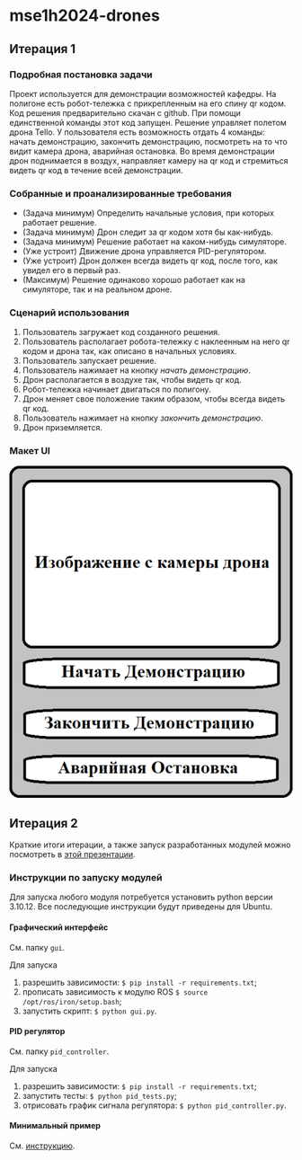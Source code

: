 # mse1h2024-drones

## Итерация 1

### Подробная постановка задачи

Проект используется для демонстрации возможностей кафедры. На полигоне есть робот-тележка с прикрепленным на его спину qr кодом. Код решения предварительно скачан с github. При помощи единственной команды этот код запущен. Решение управляет полетом дрона Tello. У пользователя есть возможность отдать 4 команды: начать демонстрацию, закончить демонстрацию, посмотреть на то что видит камера дрона, аварийная остановка. Во время демонстрации дрон поднимается в воздух, направляет камеру на qr код и стремиться видеть qr код в течение всей демонстрации.

### Собранные и проанализированные требования

- (Задача минимум) Определить начальные условия, при которых работает решение.
- (Задача минимум) Дрон следит за qr кодом хотя бы как-нибудь.
- (Задача минимум) Решение работает на каком-нибудь симуляторе.
- (Уже устроит) Движение дрона управляется PID-регулятором.
- (Уже устроит) Дрон должен всегда видеть qr код, после того, как увидел его в первый раз.
- (Максимум) Решение одинаково хорошо работает как на симуляторе, так и на реальном дроне.

### Сценарий использования

1. Пользователь загружает код созданного решения.
1. Пользователь располагает робота-тележку с наклеенным на него qr кодом и дрона так, как описано в начальных условиях.
1. Пользователь запускает решение.
1. Пользователь нажимает на кнопку *начать демонстрацию*.
1. Дрон располагается в воздухе так, чтобы видеть qr код.
1. Робот-тележка начинает двигаться по полигону.
1. Дрон меняет свое положение таким образом, чтобы всегда видеть qr код.
1. Пользователь нажимает на кнопку *закончить демонстрацию*.
1. Дрон приземляется.

### Макет UI

![ui](./wiki/res/ui.png)

## Итерация 2

Краткие итоги итерации, а также запуск разработанных модулей можно посмотреть в [этой презентации](https://docs.google.com/presentation/d/1g4CraNyjlNUETKBx5BtqfE9UQ0ZSlPZNQNM59yCeuUo/edit?usp=sharing).

### Инструкции по запуску модулей

Для запуска любого модуля потребуется установить python версии 3.10.12. Все последующие инструкции будут приведены для Ubuntu.

#### Графический интерфейс

См. папку `gui`.

Для запуска

1. разрешить зависимости: `$ pip install -r requirements.txt`;
1. прописать зависимость к модулю ROS `$ source /opt/ros/iron/setup.bash`;
1. запустить скрипт: `$ python gui.py`.

#### PID регулятор

См. папку `pid_controller`.

Для запуска

1. разрешить зависимости: `$ pip install -r requirements.txt`;
1. запустить тесты: `$ python pid_tests.py`;
1. отрисовать график сигнала регулятора: `$ python pid_controller.py`.

#### Минимальный пример

См. [инструкцию](./wiki/minimal-example.md).
